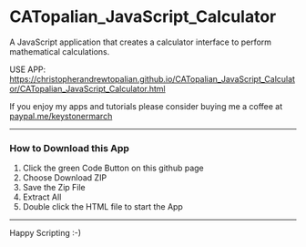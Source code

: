 # CATopalian_JavaScript_Calculator
A JavaScript application that creates a calculator interface to perform mathematical calculations.  

USE APP: https://christopherandrewtopalian.github.io/CATopalian_JavaScript_Calculator/CATopalian_JavaScript_Calculator.html

If you enjoy my apps and tutorials please consider buying me a coffee at [paypal.me/keystonermarch](https://www.paypal.com/paypalme/keystonermarch)  

---

### How to Download this App
1. Click the green Code Button on this github page
2. Choose Download ZIP
3. Save the Zip File
4. Extract All
5. Double click the HTML file to start the App

---

Happy Scripting :-)

